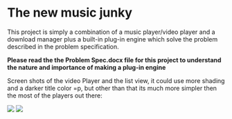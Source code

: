 The new music junky
====================
This project is simply a combination of a music player/video player and a download manager plus a built-in plug-in engine which solve the problem described in the problem specification.  

<strong>Please read the the Problem Spec.docx file for this project to understand the nature and importance of making a plug-in engine</strong>

Screen shots of the video Player and the list view, it could use more shading and a darker title color =p, but other than that its much more simpler then the most of the players out there: 

<img src="http://i189.photobucket.com/albums/z183/Navthwarrior/Screenshot_2013-12-22-03-47-55.png" />

<img src="http://i189.photobucket.com/albums/z183/Navthwarrior/NewListviewscreenshot.png" />
